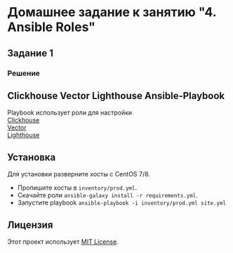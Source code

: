 # Домашнее задание к занятию "4. Ansible Roles"

## Задание 1
### Решение

## Clickhouse Vector Lighthouse Ansible-Playbook

Playbook использует роли для настройки\
[Clickhouse](https://github.com/AlexeySetevoi/ansible-clickhouse/tree/1.13)\
[Vector](https://github.com/nikefeel/vector-role.git)\
[Lighthouse](https://github.com/nikefeel/lighthouse-role.git)


## Установка
Для установки разверните хосты с CentOS 7/8.
- Пропишите хосты в `inventory/prod.yml`.
- Скачайте роли `ansible-galaxy install -r requirements.yml`.
- Запустите playbook `ansible-playbook -i inventory/prod.yml site.yml`
  
## Лицензия
Этот проект использует [MIT License](LICENSE).